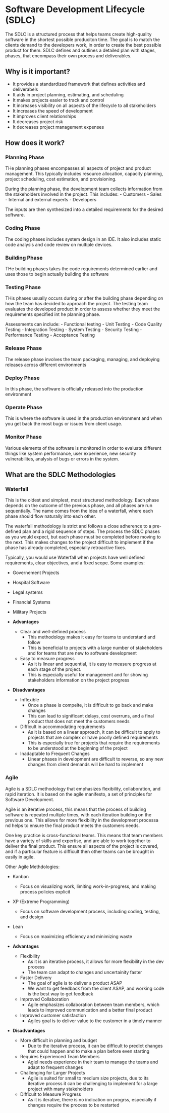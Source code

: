 # Software Development Lifecycle (SDLC)

The SDLC is a structured process that helps teams create high-quality software in the shortest possible produciton time. The goal is to match the clients demand to the developers work, in order to create the best possible product for them. SDLC defines and outlines a detailed plan with stages, phases, that encompass their own process and deliverables.

## Why is it important?

- It provides a standardized framework that defines activities and deliverabels
- It aids in project planning, estimating, and scheduling
- It makes projects easier to track and control
- It increases visibility on all aspects of the lifecycle to all stakeholders
- It increases the speed of development
- It improves client relationships
- It decreases project risk
- It decreases project management expenses

## How does it work?

### Planning Phase

THe planning phases encompasses all aspects of project and product management. This typically includes resource allocation, capacity planning, project scheduling, cost estimation, and provisioning.

During the planning phase, the development team collects information from the stakeholders involved in the project. This includes:
    - Customers
    - Sales
    - Internal and external experts
    - Developers

The inputs are then synthesized into a detailed requirements for the desired software.

### Coding Phase

The coding phases includes system design in an IDE. It also includes static code analysis and code review on multiple devices.

### Building Phase

THe building phases takes the code requirements determined earlier and uses those to begin actually building the software

### Testing Phase

THis phases usually occurs during or after the building phase depending on how the team has decided to approach the project. The testing team evaluates the developed product in order to assess whether they meet the requirements specified int he planning phase.

Assessments can include:
    - Functional testing
    - Unit Testing
    - Code Quality Testing
    - Integration Testing
    - System Testing
    - Security Testing
    - Performance Testing
    - Acceptance Testing

### Release Phase

The release phase involves the team packaging, managing, and deploying releases across different environments

### Deploy Phase

In this phase, the software is officially released into the production environment

### Operate Phase

This is where the software is used in the production environment and when you get back the most bugs or issues from client usage.

### Monitor Phase

Various elements of the software is monitored in order to evaluate different things like system performance, user experience, new security vulnerabilites, analysis of bugs or errors in the system.

## What are the SDLC Methodologies

### Waterfall

This is the oldest and simplest, most structured methodology. Each phase depends on the outcome of the previous phase, and all phases are run sequentially. The name comes from the idea of a waterfall, where each phase should flow naturally into each other.

The waterfall methodology is strict and follows a close adherence to a pre-defined plan and a rigid sequence of steps. The process the SDLC phases as you would expect, but each phase must be completed before moving to the next. This makes changes to the project difficult to implement if the phase has already completed, especially retroactive fixes.

Typically, you would use Waterfall when projects have well defined requirements, clear objectives, and a fixed scope. Some examples:

- Governement Projects
- Hospital Software
- Legal systems
- Financial Systems
- Military Projects

- **Advantages**
    - Clear and well-defined process
        - This methodology makes it easy for teams to understand and follow
        - This is beneficial to projects with a large number of stakeholders and for teams that are new to software development
    - Easy to measure progress
        - As it is linear and sequential, it is easy to measure progress at each stage of the project.
        - This is especially useful for management and for showing stakeholders information on the project progress

- **Disadvantages**
    - Inflexible
        - Once a phase is compelte, it is difficult to go back and make changes
        - This can lead to significant delays, cost overruns, and a final product that does not meet the customers needs
    - Difficult in accommodating requirements
        - As it is based on a linear approach, it can be difficult to apply to projects that are complex or have poorly defined requirements
        - This is especially true for projects that require the requirements to be understood at the beginning of the project
    - Inadaptable to Frequent Changes
        - Linear phases in development are difficult to reverse, so any new changes from client demands will be hard to implement

### Agile

Agile is a SDLC methodology that emphasizes flexibility, collaboration, and rapid iteration. It is based on the agile manifesto, a set of principles for Software Development.

Agile is an iterative process, this means that the process of building software is repeated multiple times, with each iteration building on the previous one. This allows for more flexibility in the development processa nd helps to ensure the final product meets the customers needs.

One key practice is cross-functional teams. This means that team members have a variety of skills and expertise, and are able to work together to deliver the final product. This ensure all aspects of the project is covered, and if a particular feature is difficult then other teams can be brought in easily in agile.

Other Agile Methdologies:

- Kanban
    - Focus on visualizing work, limiting work-in-progress, and making process policies explicit
- XP (Extreme Programming)
    - Focus on software development process, including coding, testing, and design
- Lean
    - Focus on maximizing efficiency and minimizing waste

- **Advantages**
    - Flexibility
        - As it is an iterative process, it allows for more flexibility in the dev process
        - The team can adapt to changes and uncertainity faster
    - Faster Delivery
        - The goal of agile is to deliver a product ASAP
        - We want to get feedback from the client ASAP, and working code is the best way to get feedback
    - Improved Collaboration
        - Agile emphasizes collaboration between team members, which leads to improved communication and a better final product
    - Improved customer satisfaction
        - Agiles goal is to deliver value to the customer in a timely manner
- **Disadvantages**
    - More difficult in planning and budget
        - Due to the iterative process, it can be difficult to predict changes that could happen and to make a plan before even starting
    - Requires Experienced Team Members
        - Agiel needs experience in their team to manage the teams and adapt to frequent changes
    - Challenging for Larger Projects
        - Agile is suited for small to medium size projects, due to its iterative process it can be challenging to implement for a large project with many stakeholders
    - Difficult to Measure Progress
        - As it is iterative, there is no indication on progrss, especially if changes require the process to be restarted